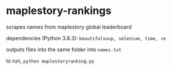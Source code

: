# maplestory-rankings
scrapes names from maplestory global leaderboard

dependencies (Python 3.8.3):
```beautifulsoup, selenium, time, re```

outputs files into the same folder into `names.txt`

to run, `python maplestoryranking.py`
